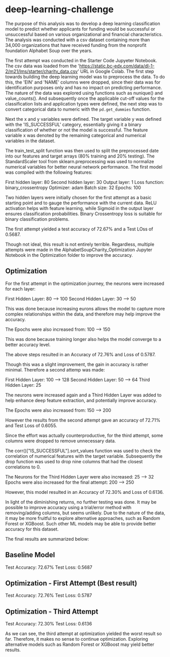 # deep-learning-challenge

The purpose of this analysis was to develop a deep learning classification model to predict whether applicants for funding would be successful or unsuccessful based on various organizational and financial characteristics. The analysis was conducted with a csv dataset containing more than 34,000 organizations that have received funding from the nonprofit foundation Alphabet Soup over the years.

The first attempt was conducted in the Starter Code Jupyeter Notebook. The csv data was loaded from the 'https://static.bc-edx.com/data/dl-1-2/m21/lms/starter/charity_data.csv' URL in Google Colab. The first step towards building the deep learning model was to preprocess the data. To do this, the 'EIN' and 'NAME' columns were dropped, since their data was for identification purposes only and has no impact on predicting performance. The nature of the data was explored using functions such as nunique() and value_counts(). And subsequently once the applicable cut-off values for the classification lists and application types were defined, the next step was to convert categorical data to numeric with the `pd.get_dummies` function.

Next the x and y variables were defined. The target variable y was defined with the 'IS_SUCCESSFUL' category, essentially giving it a binary classification of whether or not the model is successful. The feature variable x was denoted by the remaining categorical and numerical variables in the dataset.

The train_test_split function was then used to split the preprocessed date into our features and target arrays (80% training and 20% testing). The StandardScaler tool from sklearn.preprocessing was used to normalize numerical variables for better neural network performance. The first model was compiled with the following features:

First hidden layer: 80
Second hidden layer: 30
Output layer: 1
Loss function: binary_crossentropy
Optimizer: adam
Batch size: 32
Epochs: 100

Two hidden layers were initially chosen for the first attempt as a basic starting point and to gauge the performance with the current data. ReLU activation helps with feature learning, while Sigmoid in the output layer ensures classification probabilities. Binary Crossentropy loss is suitable for binary classification problems.

The first attempt yielded a test accuracy of 72.67% and a Test LOss of 0.5687.

Though not ideal, this result is not entirely terrible. Regardless, multiple attempts were made in the AlphabetSoupCharity_Optimization Jupyter Notebook in the Optimization folder to improve the accuracy.

## Optimization 

For the first attempt in the optimization journey, the neurons were increased for each layer:

First Hidden Layer:  80 --> 100
Second Hidden Layer: 30 --> 50

This was done because increasing eurons allows the model to capture more complex relationships within the data, and therefore may help improve the accuracy.

The Epochs were also increased from: 100 --> 150

This was done because training longer also helps the model converge to a better accuracy level.

The above steps resulted in an Accuracy of 72.76% and Loss of 0.5787.

Though this was a slight improvement, the gain in accuracy is rather minimal. Therefore a second attemp was made:

First Hidden Layer:  100 --> 128
Second Hidden Layer: 50 --> 64
Third Hidden Layer: 25

The neurons were increased again and a Third Hidden Layer was added to help enhance deep feature extraction, and potentially improve accuracy.

The Epochs were also increased from: 150 --> 200

However the results from the second attempt gave an accuracy of 72.71% and Test Loss of 0.6055. 

Since the effort was actually counterproductive, for the third attempt, some columns were dropped to remove unnecessary data.

The corr()["IS_SUCCESSFUL"].sort_values function was used to check the correlation of numerical features with the target variable. Subsequently the drop function was used to drop nine columns that had the closest correlations to 0.

The Neurons for the Third Hidden Layer were also increased: 25 --> 32
Epochs were also increased for the final attempt: 200 --> 250

However, this model resulted in an Accuracy of 72.30% and Loss of 0.6136.

In light of the diminishing returns, no further testing was done. It may be possible to improve accuracy using a trial/error method with removing/adding columns, but seems unlikely. Due to the nature of the data, it may be more fruitful to explore alternative approaches, such as Random Forest or XGBoost. Such other ML models may be able to provide better accuracy for this dataset.

The final results are summarized below:

## Baseline Model
Test Accuracy: 72.67%
Test Loss: 0.5687

## Optimization - First Attempt (Best result)
Test Accuracy: 72.76%
Test Loss: 0.5787

## Optimization - Third Attempt
Test Accuracy: 72.30%
Test Loss: 0.6136

As we can see, the third attempt at optimization yielded the worst result so far. Therefore, it makes no sense to continue optimization. Exploring alternative models such as Random Forest or XGBoost may yield better results.
